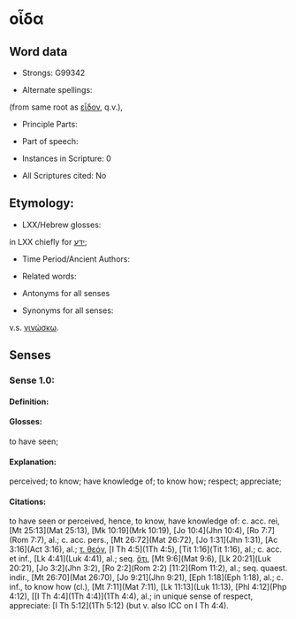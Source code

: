 # οἶδα

<!-- Status: S2=NeedsEdits -->
<!-- Lexica used for edits:   -->

## Word data

* Strongs: G99342

* Alternate spellings:

(from same root as [εἶδον](), q.v.),

* Principle Parts: 


* Part of speech: 


* Instances in Scripture: 0

* All Scriptures cited: No

## Etymology: 


* LXX/Hebrew glosses: 

in LXX chiefly for [ידע](//en-uhl/H3045);

* Time Period/Ancient Authors: 


* Related words: 

* Antonyms for all senses

* Synonyms for all senses: 

 v.s. [γινώσκω]().

## Senses 


### Sense  1.0: 

#### Definition: 

#### Glosses: 

to have seen; 

#### Explanation: 

perceived; 
to know; 
have knowledge of; 
to know how; 
respect; 
appreciate; 

#### Citations: 

to have seen or perceived, hence, to know, have knowledge of: c. acc. rei, [Mt 25:13](Mat 25:13), [Mk 10:19](Mrk 10:19), [Jo 10:4](Jhn 10:4), [Ro 7:7](Rom 7:7), al.; c. acc. pers., [Mt 26:72](Mat 26:72), [Jo 1:31](Jhn 1:31), [Ac 3:16](Act 3:16), al.; [τ. θεόν](), [I Th 4:5](1Th 4:5), [Tit 1:16](Tit 1:16), al.; c. acc. et inf., [Lk 4:41](Luk 4:41), al.; seq. [ὅτι](), [Mt 9:6](Mat 9:6), [Lk 20:21](Luk 20:21), [Jo 3:2](Jhn 3:2), [Ro 2:2](Rom 2:2) [11:2](Rom 11:2), al.; seq. quaest. indir., [Mt 26:70](Mat 26:70), [Jo 9:21](Jhn 9:21), [Eph 1:18](Eph 1:18), al.; c. inf., to know how (cl.), [Mt 7:11](Mat 7:11), [Lk 11:13](Luk 11:13), [Phl 4:12](Php 4:12), [[I Th 4:4](1Th 4:4)](1Th 4:4), al.; in unique sense of respect, appreciate: [I Th 5:12](1Th 5:12) (but v. also ICC on I Th 4:4).
